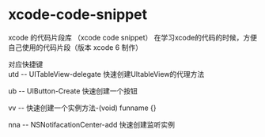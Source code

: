 # xcode-code-snippet
xcode 的代码片段库 （xcode code snippet）
在学习xcode的代码的时候，方便自己使用的代码片段（版本 xcode 6 制作）

对应快捷键</br> 
utd -- UITableView-delegate 快速创建UItableView的代理方法</br>

ub --  UIButton-Create 快速创建一个按钮</br>

vv --  快速创建一个实例方法-(void) funname {}</br>

nna -- NSNotifacationCenter-add 快速创建监听实例
